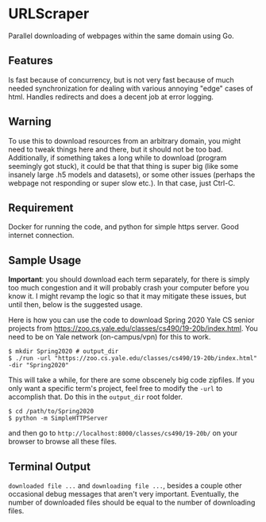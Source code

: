 # URLScraper
Parallel downloading of webpages within the same domain using Go.

## Features
Is fast because of concurrency, but is not very fast because of much needed synchronization for dealing with various
annoying "edge" cases of html. Handles redirects and does a decent job at error logging. 

## Warning
To use this to download resources from an arbitrary domain, you might need to tweak things here and there, but it should not be too bad. Additionally, if something takes a long while to download (program seemingly got stuck), it could be that that thing is super big (like some insanely large .h5 models and datasets), or some other issues (perhaps the webpage not responding or super slow etc.). In that case, just Ctrl-C. 

## Requirement
Docker for running the code, and python for simple https server. Good internet connection.  

## Sample Usage
**Important**: you should download each term separately, for there is simply too much congestion and it will probably crash your
computer before you know it. I might revamp the logic so that it may mitigate these issues, but until then, below is the suggested usage. 


Here is how you can use the code to download Spring 2020 Yale CS senior projects from https://zoo.cs.yale.edu/classes/cs490/19-20b/index.html. You need to be on Yale network (on-campus/vpn) for this to work. 
```
$ mkdir Spring2020 # output_dir 
$ ./run -url "https://zoo.cs.yale.edu/classes/cs490/19-20b/index.html" -dir "Spring2020"
```
This will take a while, for there are some obscenely big code zipfiles.
If you only want a specific term's project, feel free to modify the `-url` to accomplish that. 
Do this in the `output_dir` root folder. 
```
$ cd /path/to/Spring2020
$ python -m SimpleHTTPServer 
```
and then go to `http://localhost:8000/classes/cs490/19-20b/` on your browser to browse all these files. 

## Terminal Output
`downloaded file ...` and `downloading file ...`, besides a couple other occasional debug messages that aren't very important. 
Eventually, the number of downloaded files should be equal to the number of downloading files. 

